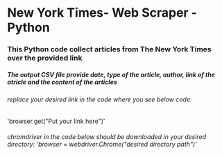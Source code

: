 # New York Times- Web Scraper - Python
### This Python code collect articles from The New York Times over the provided link
##### The output CSV file provide date, type of the article, author, link of the atricle and the content of the articles
###### replace your desired link in the code where you see below code: 
'browser.get("Put your link here")'
###### chromdriver in the code below should be downloaded in your desired directory:  'browser = webdriver.Chrome("desired directory path")'

